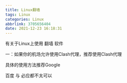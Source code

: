 ```yaml
---
title: Linux翻墙
tags: Linux
categories: Linux
abbrlink: 3705656404
date: 2021-12-23 16:18:31
---
```

有关于Linux上使用 翻墙 软件

一：如果你的机场允许使用Clash代理，推荐使用Clash代理

具体的使用方法推荐Google 

百度 与 必应都不太可以